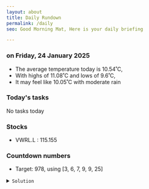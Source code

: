 ```yaml
---
layout: about
title: Daily Rundown
permalink: /daily
seo: Good Morning Mat, Here is your daily briefing

---
```


<!-- weather_marker starts -->
### on Friday, 24 January 2025

- The average temperature today is 10.54˚C,
- With highs of 11.08˚C and lows of 9.6˚C,
- It may feel like 10.05˚C with moderate rain

<!-- weather_marker ends -->

### Today's tasks
<!-- task_marker starts -->
No tasks today
<!-- task_marker ends -->

### Stocks

<!-- stocks_marker starts -->

- VWRL.L : 115.155

<!-- stocks_marker ends -->

### Countdown numbers
<!-- game_marker starts -->

- Target: 978, using [3, 6, 7, 9, 9, 25]
<details><summary><code>Solution</code></summary>


Solution: ( ( 25 - 9 / 3 ) x 7 + 9 ) x 6

Total: 14 solutions.

</details>

<!-- game_marker ends -->
